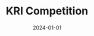 ---
title: "KRI Competition"
date: 2024-01-01
location: "Exhibition Center, Tokyo"
description: "Competing in multiple categories with our latest robotic systems."
---
